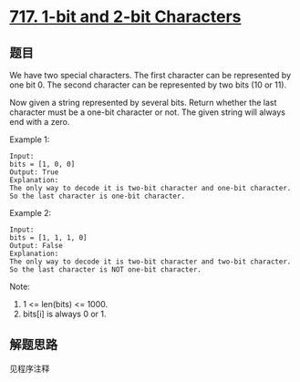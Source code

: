# [717. 1-bit and 2-bit Characters](https://leetcode.com/problems/1-bit-and-2-bit-characters/)

## 题目

We have two special characters. The first character can be represented by one bit 0. The second character can be represented by two bits (10 or 11).

Now given a string represented by several bits. Return whether the last character must be a one-bit character or not. The given string will always end with a zero.

Example 1:

```text
Input:
bits = [1, 0, 0]
Output: True
Explanation:
The only way to decode it is two-bit character and one-bit character. So the last character is one-bit character.
```

Example 2:

```text
Input:
bits = [1, 1, 1, 0]
Output: False
Explanation:
The only way to decode it is two-bit character and two-bit character. So the last character is NOT one-bit character.
```

Note:

1. 1 <= len(bits) <= 1000.
1. bits[i] is always 0 or 1.

## 解题思路

见程序注释
